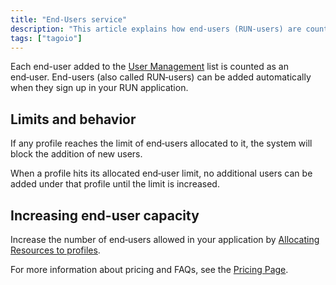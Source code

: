```yaml
---
title: "End-Users service"
description: "This article explains how end-users (RUN-users) are counted in TagoIO, what happens when profile limits are reached, and how to increase the number of allowed end-users in your application."
tags: ["tagoio"]
---
```

Each end-user added to the [User Management](/tagoio/tagorun/getting-started/user-management.md) list is counted as an end‑user. End-users (also called RUN‑users) can be added automatically when they sign up in your RUN application.

## Limits and behavior

If any profile reaches the limit of end‑users allocated to it, the system will block the addition of new users.

When a profile hits its allocated end‑user limit, no additional users can be added under that profile until the limit is increased.

## Increasing end-user capacity

Increase the number of end‑users allowed in your application by [Allocating Resources to profiles](/tagoio/my-account/billing/allocating-services-to-profiles.md).

For more information about pricing and FAQs, see the [Pricing Page](https://tago.io/pricing).